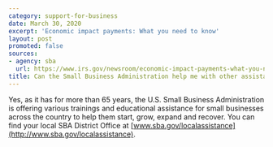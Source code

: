```yaml
---
category: support-for-business
date: March 30, 2020
excerpt: 'Economic impact payments: What you need to know'
layout: post
promoted: false
sources:
- agency: sba
  url: https://www.irs.gov/newsroom/economic-impact-payments-what-you-need-to-know
title: Can the Small Business Administration help me with other assistance?
---
```


Yes, as it has for more than 65 years, the U.S. Small Business Administration is offering various trainings and educational assistance for small businesses across the country to help them start, grow, expand and recover. You can find your local SBA District Office at [www.sba.gov/localassistance](http://www.sba.gov/localassistance).